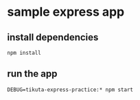 # sample express app

## install dependencies

```
npm install
```

## run the app

```
DEBUG=tikuta-express-practice:* npm start
```
